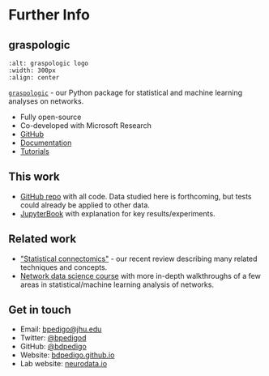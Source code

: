 # Further Info

## graspologic

```{image} images/graspologic_svg.svg
:alt: graspologic logo
:width: 300px
:align: center
```

[`graspologic`](https://github.com/microsoft/graspologic) - our Python package for statistical and machine learning analyses on networks. 
- Fully open-source
- Co-developed with Microsoft Research
- [GitHub](https://github.com/microsoft/graspologic)
- [Documentation](https://microsoft.github.io/graspologic/latest/)
- [Tutorials](https://microsoft.github.io/graspologic/latest/tutorials/index.html)

## This work

- [GitHub repo](https://github.com/neurodata/bilateral-connectome) with all code. Data
  studied here is forthcoming, but tests could already be applied to other data.
- [JupyterBook](http://docs.neurodata.io/bilateral-connectome/) with explanation for 
  key results/experiments.

## Related work
- ["Statistical connectomics"](https://www.annualreviews.org/doi/abs/10.1146/annurev-statistics-042720-023234) - our recent review describing many related techniques and concepts.
- [Network data science course](https://bdpedigo.github.io/networks-course/) with more
  in-depth walkthroughs of a few areas in statistical/machine learning analysis of
  networks.


## Get in touch
- Email: [bpedigo@jhu.edu](mailto:bpedigo@jhu.edu)
- Twitter: [@bpedigod](https://twitter.com/bpedigod)
- GitHub: [@bdpedigo](https://github.com/bdpedigo)
- Website: [bdpedigo.github.io](https://bdpedigo.github.io/)
- Lab website: [neurodata.io](https://neurodata.io/)